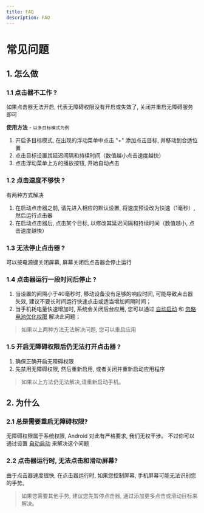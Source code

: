 ```yaml
---
title: FAQ
description: FAQ
---
```


# 常见问题

## 1. 怎么做

### 1.1 点击器不工作 ?

如果点击器无法开启, 代表无障碍权限没有开启或失效了, 关闭并重启无障碍服务即可

**使用方法** - `以多目标模式为例`

1. 开启多目标模式, 在出现的浮动菜单中点击 "+" 添加点击目标, 并移动到合适位置
2. 点击目标设置其延迟间隔和持续时间（数值越小点击速度越快）
3. 点击浮动菜单上方的播放按钮, 开始自动点击

### 1.2 点击速度不够快 ?

有两种方式解决

1. 在启动点击器之前, 请先进入相应的默认设置, 将速度预设改为快速（1毫秒）, 然后运行点击器
2. 在启动点击器后, 点击某个目标, 以修改其延迟间隔和持续时间（数值越小, 点击速度越快）

### 1.3 无法停止点击器 ?

可以按电源键关闭屏幕, 屏幕关闭后点击器会停止运行

### 1.4 点击器运行一段时间后停止 ?

1. 当设置的间隔小于40毫秒时, 移动设备没有足够的响应时间, 可能导致点击器失效, 建议不要长时间运行快速点击或适当增加间隔时间；
2. 当手机耗电量快速增加时, 系统会关闭后台应用, 您可以通过 [自动启动](https://dontkillmyapp.com/) 和 [忽略电池优化权限](https://dontkillmyapp.com/) 解决此问题；

> 如果以上两种方法无法解决问题, 您可以重启应用

### 1.5 开启无障碍权限后仍无法打开点击器 ?

1. 确保正确开启无障碍权限
2. 先禁用无障碍权限, 然后重新启用, 或者关闭并重新启动应用程序

> 如果以上方法仍无法解决,请重新启动手机。

## 2. 为什么

### 2.1 总是需要重启无障碍权限?

无障碍权限属于系统权限, Android 对此有严格要求, 我们无权干涉。
不过你可以通过设置 [自动启动](https://dontkillmyapp.com/) 来解决这个问题

### 2.2 点击器运行时, 无法点击和滑动屏幕?

由于点击器速度很快, 在点击器运行时, 如果您控制屏幕, 手机屏幕可能无法识别您的手势。

> 如果您需要其他手势, 建议您先暂停点击器, 通过添加更多点击或滑动目标来解决。
